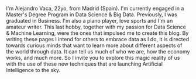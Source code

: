 I'm Alejandro Vaca, 22yo, from Madrid (Spain). I'm currently engaged in a Master's Degree Program in Data Science & Big Data. Previously, I was graduated in Business. I'm also a piano player, love sports and I'm an amateur writer. This last hobby, together with my passion for Data Science & Machine Learning, were the ones that impulsed me to create this blog. By writing these pages I intend for others to embrace data as I do, it is directed towards curious minds that want to learn more about different aspects of the world through data. It can tell us much of who we are, how the economy works, and much more. So I invite you to explore this magic reality of us with the use of these new techniques that are launching Artificial Intelligence to the sky. 
